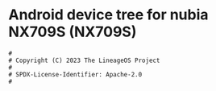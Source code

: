 # Android device tree for nubia NX709S (NX709S)

```
#
# Copyright (C) 2023 The LineageOS Project
#
# SPDX-License-Identifier: Apache-2.0
#
```
